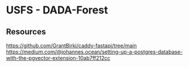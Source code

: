 # USFS - DADA-Forest

## Resources  
https://github.com/GrantBirki/caddy-fastapi/tree/main  
https://medium.com/@johannes.ocean/setting-up-a-postgres-database-with-the-pgvector-extension-10ab7ff212cc  